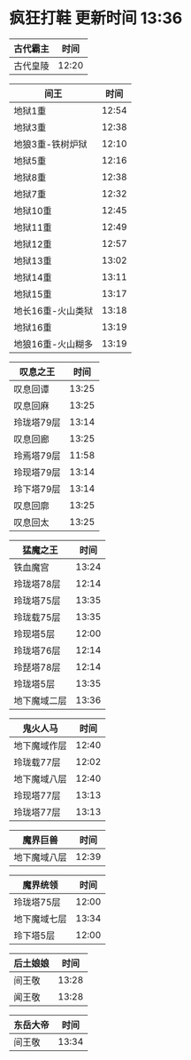 # 疯狂打鞋 更新时间 13:36

| 古代霸主   | 时间    |
|--------|-------|
| 古代皇陵 | 12:20 |

| 间王   | 时间    |
|--------|-------|
| 地狱1重 | 12:54 |
| 地狱3重 | 12:38 |
| 地狼3重-铁树炉狱 | 12:10 |
| 地狱5重 | 12:16 |
| 地狱8重 | 12:38 |
| 地狱7重 | 12:32 |
| 地狱10重 | 12:45 |
| 地狱11重 | 12:49 |
| 地狱12重 | 12:57 |
| 地狱13重 | 13:02 |
| 地狱14重 | 13:11 |
| 地狱15重 | 13:17 |
| 地长16重-火山类狱 | 13:18 |
| 地狱16重 | 13:19 |
| 地狼16重-火山糊多 | 13:19 |

| 叹息之王   | 时间    |
|--------|-------|
| 叹息回谭 | 13:25 |
| 叹息回麻 | 13:25 |
| 玲珑塔79层 | 13:14 |
| 叹息回廊 | 13:25 |
| 玲焉塔79层 | 11:58 |
| 玲现塔79层 | 13:14 |
| 玲下塔79层 | 13:14 |
| 叹息回廓 | 13:25 |
| 叹息回太 | 13:25 |

| 猛魔之王   | 时间    |
|--------|-------|
| 铁血魔宫 | 13:24 |
| 玲珑塔78层 | 12:14 |
| 玲珑塔75层 | 13:35 |
| 玲珑载75层 | 13:35 |
| 玲现塔5层 | 12:00 |
| 玲珑塔76层 | 12:14 |
| 玲琵塔78层 | 12:14 |
| 玲珑塔5层 | 13:35 |
| 地下魔域二层 | 13:36 |

| 鬼火人马   | 时间    |
|--------|-------|
| 地下魔域作层 | 12:40 |
| 玲珑载77层 | 12:02 |
| 地下魔域八层 | 12:40 |
| 玲现塔77层 | 13:13 |
| 玲珑塔77层 | 13:13 |

| 魔界巨兽   | 时间    |
|--------|-------|
| 地下魔域八层 | 12:39 |

| 魔界统领   | 时间    |
|--------|-------|
| 玲珑塔75层 | 12:00 |
| 地下魔域七层 | 13:34 |
| 玲下塔5层 | 12:00 |

| 后土娘娘   | 时间    |
|--------|-------|
| 间王敬 | 13:28 |
| 闻王敬 | 13:28 |

| 东岳大帝   | 时间    |
|--------|-------|
| 间王敬 | 13:34 |